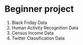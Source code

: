 # Beginner project
1. Black Friday Data
2. Human Activity Recognition Data
3. Census Income Data
4. Twitter Classification Data
